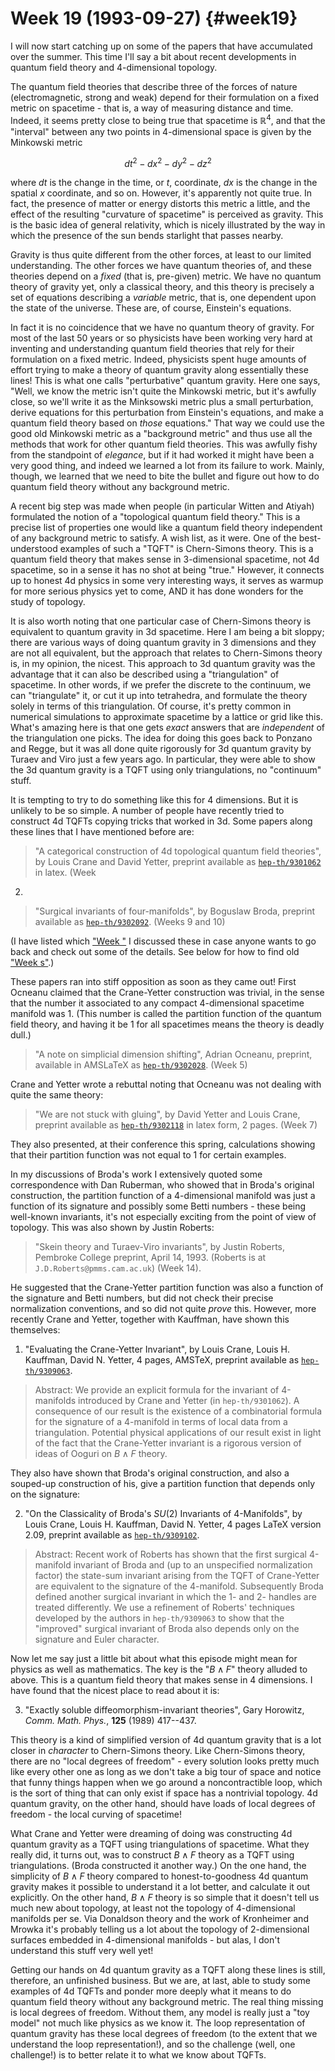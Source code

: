 # Week 19 (1993-09-27) {#week19}

I will now start catching up on some of the papers that have accumulated
over the summer. This time I'll say a bit about recent developments in
quantum field theory and 4-dimensional topology.

The quantum field theories that describe three of the forces of nature
(electromagnetic, strong and weak) depend for their formulation on a
fixed metric on spacetime - that is, a way of measuring distance and
time. Indeed, it seems pretty close to being true that spacetime is
$\mathbb{R}^4$, and that the "interval" between any two points in 4-dimensional
space is given by the Minkowski metric

$$dt^2 -dx^2 -dy^2 -dz^2$$

where $dt$ is the change in the time, or $t$, coordinate, $dx$ is the change
in the spatial $x$ coordinate, and so on. However, it's apparently not
quite true. In fact, the presence of matter or energy distorts this
metric a little, and the effect of the resulting "curvature of
spacetime" is perceived as gravity. This is the basic idea of general
relativity, which is nicely illustrated by the way in which the presence
of the sun bends starlight that passes nearby.

Gravity is thus quite different from the other forces, at least to our
limited understanding. The other forces we have quantum theories of, and
these theories depend on a *fixed* (that is, pre-given) metric. We have
no quantum theory of gravity yet, only a classical theory, and this
theory is precisely a set of equations describing a *variable* metric,
that is, one dependent upon the state of the universe. These are, of
course, Einstein's equations.

In fact it is no coincidence that we have no quantum theory of gravity.
For most of the last 50 years or so physicists have been working very
hard at inventing and understanding quantum field theories that rely for
their formulation on a fixed metric. Indeed, physicists spent huge
amounts of effort trying to make a theory of quantum gravity along
essentially these lines! This is what one calls "perturbative" quantum
gravity. Here one says, "Well, we know the metric isn't quite the
Minkowski metric, but it's awfully close, so we'll write it as the
Minksowski metric plus a small perturbation, derive equations for this
perturbation from Einstein's equations, and make a quantum field theory
based on *those* equations." That way we could use the good old
Minkowski metric as a "background metric" and thus use all the methods
that work for other quantum field theories. This was awfully fishy from
the standpoint of *elegance*, but if it had worked it might have been a
very good thing, and indeed we learned a lot from its failure to work.
Mainly, though, we learned that we need to bite the bullet and figure
out how to do quantum field theory without any background metric.

A recent big step was made when people (in particular Witten and Atiyah)
formulated the notion of a "topological quantum field theory." This is
a precise list of properties one would like a quantum field theory
independent of any background metric to satisfy. A wish list, as it
were. One of the best-understood examples of such a "TQFT" is
Chern-Simons theory. This is a quantum field theory that makes sense in
3-dimensional spacetime, not 4d spacetime, so in a sense it has no shot
at being "true." However, it connects up to honest 4d physics in some
very interesting ways, it serves as warmup for more serious physics yet
to come, AND it has done wonders for the study of topology.

It is also worth noting that one particular case of Chern-Simons theory
is equivalent to quantum gravity in 3d spacetime. Here I am being a bit
sloppy; there are various ways of doing quantum gravity in 3 dimensions
and they are not all equivalent, but the approach that relates to
Chern-Simons theory is, in my opinion, the nicest. This approach to 3d
quantum gravity was the advantage that it can also be described using a
"triangulation" of spacetime. In other words, if we prefer the
discrete to the continuum, we can "triangulate" it, or cut it up into
tetrahedra, and formulate the theory solely in terms of this
triangulation. Of course, it's pretty common in numerical simulations
to approximate spacetime by a lattice or grid like this. What's amazing
here is that one gets *exact* answers that are *independent* of the
triangulation one picks. The idea for doing this goes back to Ponzano
and Regge, but it was all done quite rigorously for 3d quantum gravity
by Turaev and Viro just a few years ago. In particular, they were able
to show the 3d quantum gravity is a TQFT using only triangulations, no
"continuum" stuff.

It is tempting to try to do something like this for 4 dimensions. But it
is unlikely to be so simple. A number of people have recently tried to
construct 4d TQFTs copying tricks that worked in 3d. Some papers along
these lines that I have mentioned before are:

> "A categorical construction of 4d topological quantum field theories", by
Louis Crane and David Yetter, preprint available as
[`hep-th/9301062`](http://xxx.lanl.gov/abs/hep-th/9301062) in latex. (Week
2)

> "Surgical invariants of four-manifolds", by Boguslaw Broda, preprint
available as [`hep-th/9302092`](http://xxx.lanl.gov/abs/hep-th/9302092).
(Weeks 9 and 10)

(I have listed which ["Week "](#week) I discussed these in case anyone wants to
go back and check out some of the details. See below for how to find old
["Week s"](#weeks).)

These papers ran into stiff opposition as soon as they came out! First
Ocneanu claimed that the Crane-Yetter construction was trivial, in the
sense that the number it associated to any compact 4-dimensional
spacetime manifold was 1. (This number is called the partition function
of the quantum field theory, and having it be 1 for all spacetimes means
the theory is deadly dull.)

> "A note on simplicial dimension shifting", Adrian Ocneanu, preprint,
available in AMSLaTeX as
[`hep-th/9302028`](http://xxx.lanl.gov/abs/hep-th/9302028). (Week 5)

Crane and Yetter wrote a rebuttal noting that Ocneanu was not dealing
with quite the same theory:

> "We are not stuck with gluing", by David Yetter and Louis Crane, preprint
available as [`hep-th/9302118`](http://xxx.lanl.gov/abs/hep-th/9302118) in
latex form, 2 pages. (Week 7)

They also presented, at their conference this spring, calculations
showing that their partition function was not equal to 1 for certain
examples.

In my discussions of Broda's work I extensively quoted some
correspondence with Dan Ruberman, who showed that in Broda's original
construction, the partition function of a 4-dimensional manifold was
just a function of its signature and possibly some Betti numbers - these
being well-known invariants, it's not especially exciting from the
point of view of topology. This was also shown by Justin Roberts:

> "Skein theory and Turaev-Viro invariants", by Justin Roberts, Pembroke
College preprint, April 14, 1993. (Roberts is at
`J.D.Roberts@pmms.cam.ac.uk`) (Week 14).

He suggested that the Crane-Yetter partition function was also a
function of the signature and Betti numbers, but did not check their
precise normalization conventions, and so did not quite *prove* this.
However, more recently Crane and Yetter, together with Kauffman, have
shown this themselves:

1) "Evaluating the Crane-Yetter Invariant", by Louis Crane, Louis H.
Kauffman, David N. Yetter, 4 pages, AMSTeX, preprint available as
[`hep-th/9309063`](http://xxx.lanl.gov/abs/hep-th/9309063).

> Abstract:  We provide an explicit formula for the invariant of 4-manifolds
  introduced by Crane and Yetter (in `hep-th/9301062`). A consequence of our
  result is the existence of a combinatorial formula for the signature of
  a 4-manifold in terms of local data from a triangulation.  Potential
  physical applications of our result exist in light of the fact that the
  Crane-Yetter invariant is a rigorous version of ideas of Ooguri on
  $B \wedge F$ theory.

They also have shown that Broda's original construction, and also a
souped-up construction of his, give a partition function that depends
only on the signature:

2) "On the Classicality of Broda's $SU(2)$ Invariants of 4-Manifolds", by
Louis Crane, Louis H. Kauffman, David N. Yetter, 4 pages LaTeX version
2.09, preprint available as
[`hep-th/9309102`](http://xxx.lanl.gov/abs/hep-th/9309102).

> Abstract: Recent work of Roberts has shown that the first surgical 4-manifold
  invariant of Broda and (up to an unspecified normalization factor)
  the state-sum invariant arising from the TQFT of Crane-Yetter are
  equivalent to the signature of the 4-manifold.  Subsequently Broda
  defined another surgical invariant in which the 1- and 2- handles
  are treated differently.  We use a refinement of Roberts' techniques
  developed by the authors in `hep-th/9309063` to show that the
  "improved" surgical invariant of Broda also depends only on the
  signature and Euler character.

Now let me say just a little bit about what this episode might mean for
physics as well as mathematics. The key is the "$B \wedge F$" theory
alluded to above. This is a quantum field theory that makes sense in 4
dimensions. I have found that the nicest place to read about it is:

3) "Exactly soluble diffeomorphism-invariant theories", Gary Horowitz,
_Comm. Math. Phys._, **125** (1989) 417--437.

This theory is a kind of simplified version of 4d quantum gravity that
is a lot closer in *character* to Chern-Simons theory. Like Chern-Simons
theory, there are no "local degrees of freedom" - every solution looks
pretty much like every other one as long as we don't take a big tour of
space and notice that funny things happen when we go around a
noncontractible loop, which is the sort of thing that can only exist if
space has a nontrivial topology. 4d quantum gravity, on the other hand,
should have loads of local degrees of freedom - the local curving of
spacetime!

What Crane and Yetter were dreaming of doing was constructing 4d quantum
gravity as a TQFT using triangulations of spacetime. What they really
did, it turns out, was to construct $B\wedge F$ theory as a TQFT using
triangulations. (Broda constructed it another way.) On the one hand, the
simplicity of $B\wedge F$ theory compared to honest-to-goodness 4d quantum
gravity makes it possible to understand it a lot better, and calculate
it out explicitly. On the other hand, $B\wedge F$ theory is so simple that
it doesn't tell us much new about topology, at least not the topology
of 4-dimensional manifolds per se. Via Donaldson theory and the work of
Kronheimer and Mrowka it's probably telling us a lot about the topology
of 2-dimensional surfaces embedded in 4-dimensional manifolds - but
alas, I don't understand this stuff very well yet!

Getting our hands on 4d quantum gravity as a TQFT along these lines is
still, therefore, an unfinished business. But we are, at last, able to
study some examples of 4d TQFTs and ponder more deeply what it means to
do quantum field theory without any background metric. The real thing
missing is local degrees of freedom. Without them, any model is really
just a "toy model" not much like physics as we know it. The loop
representation of quantum gravity has these local degrees of freedom (to
the extent that we understand the loop representation!), and so the
challenge (well, one challenge!) is to better relate it to what we know
about TQFTs.
